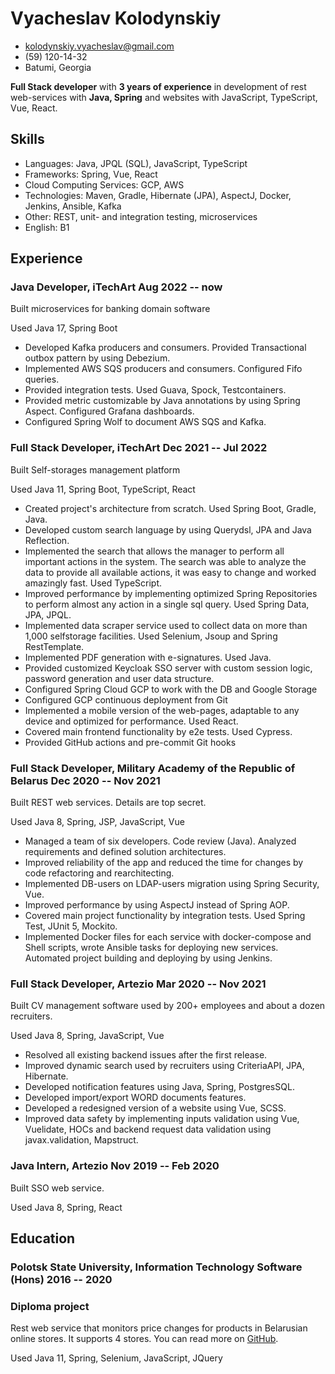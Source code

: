 # Vyacheslav Kolodynskiy


- <kolodynskiy.vyacheslav@gmail.com>
- (59) 120-14-32
- Batumi, Georgia


**Full Stack developer** with **3 years of experience** in development of rest web-services with **Java, Spring** and websites with JavaScript, TypeScript, Vue, React.


## Skills
- Languages: Java, JPQL (SQL), JavaScript, TypeScript
- Frameworks: Spring, Vue, React
- Cloud Computing Services: GCP, AWS
- Technologies: Maven, Gradle, Hibernate (JPA), AspectJ, Docker, Jenkins, Ansible, Kafka
- Other: REST, unit- and integration testing, microservices
- English: B1

## Experience


### <span>Java Developer, iTechArt</span> <span>Aug 2022 -- now</span>

Built microservices for banking domain software

Used <span class="colored">Java 17, Spring Boot</span>

- Developed <span class="tech">Kafka</span> producers and consumers. Provided Transactional outbox pattern by using <span class="tech">Debezium</span>.
- Implemented <span class="tech">AWS SQS</span> producers and consumers. Configured Fifo queries.
- Provided integration tests. Used <span class="tech">Guava, Spock, Testcontainers</span>.
- Provided metric customizable by Java annotations by using <span class="tech">Spring Aspect</span>. Configured <span class="tech">Grafana</span> dashboards.
- Configured <span class="tech">Spring Wolf</span> to document <span class="tech">AWS SQS</span> and <span class="tech">Kafka</span>.

### <span>Full Stack Developer, iTechArt</span> <span>Dec 2021 -- Jul 2022</span>

Built Self-storages management platform

Used <span class="colored">Java 11, Spring Boot, TypeScript, React</span>

- Created project's architecture from scratch. Used <span class="tech">Spring Boot, Gradle, Java</span>.
- Developed custom search language by using <span class="tech">Querydsl, JPA and Java Reflection<span/>.
- Implemented the search that allows the manager to perform all important actions
in the system. The search was able to analyze the data to provide all available
actions, it was easy to change and worked amazingly fast. Used <span class="tech">TypeScript<span/>.
- Improved performance by implementing optimized Spring Repositories to perform
almost any action in a single sql query. Used <span class="tech">Spring Data, JPA, JPQL<span/>.
- Implemented data scraper service used to collect data on more than 1,000 selfstorage facilities. Used <span class="tech">Selenium, Jsoup and Spring RestTemplate<span/>.
- Implemented PDF generation with e-signatures. Used <span class="tech">Java</span>.
- Provided customized <span class="tech">Keycloak SSO server</span> with custom session
logic, password generation and user data structure.
- Configured <span class="tech">Spring Cloud GCP</span> to work with the DB and Google Storage
- Configured <span class="tech">GCP</span> continuous deployment from Git
- Implemented a mobile version of the web-pages, adaptable to any device and
optimized for performance. Used <span class="tech">React</span>.
- Covered main frontend functionality by e2e tests. Used <span class="tech">Cypress</span>.
- Provided <span class="tech">GitHub actions</span> and pre-commit <span class="tech">Git hooks</span>

### <span>Full Stack Developer, Military Academy of the Republic of Belarus</span> <span>Dec 2020 -- Nov 2021</span>

Built REST web services. Details are top secret.

Used <span class="colored">Java 8, Spring, JSP, JavaScript, Vue</span>

- Managed a team of six developers. Code review (<span class="tech">Java</span>). Analyzed requirements and defined solution architectures.
- Improved reliability of the app and reduced the time for changes by code refactoring and rearchitecting.
- Implemented DB-users on <span class="tech">LDAP</span>-users migration using <span class="tech">Spring Security, Vue</span>.
- Improved performance by using <span class="tech">AspectJ</span> instead of <span class="tech">Spring AOP</span>.
- Covered main project functionality by integration tests. Used <span class="tech">Spring Test, JUnit 5, Mockito</span>.
- Implemented <span class="tech">Docker</span> files for each service with docker-compose and <span class="tech">Shell scripts</span>, wrote <span class="tech">Ansible</span> tasks for deploying new services. Automated project building and deploying by using <span class="tech">Jenkins</span>.

### <span>Full Stack Developer, Artezio</span> <span>Mar 2020 -- Nov 2021</span>

Built CV management software used by 200+ employees and about a dozen recruiters.

Used <span class="colored">Java 8, Spring, JavaScript, Vue</span>

- Resolved all existing backend issues after the first release.
- Improved dynamic search used by recruiters using <span class="tech">CriteriaAPI, JPA, Hibernate</span>.
- Developed notification features using <span class="tech">Java, Spring, PostgresSQL</span>.
- Developed <span class="tech">import/export WORD documents</span> features.
- Developed a redesigned version of a website using <span class="tech">Vue, SCSS</span>.
- Improved data safety by implementing inputs validation using <span class="tech">Vue, Vuelidate, HOCs</span> and backend request data validation using <span class="tech">javax.validation, Mapstruct</span>.

### <span>Java Intern, Artezio</span> <span>Nov 2019 -- Feb 2020</span>

Built SSO web service.

Used <span class="colored">Java 8, Spring, React</span>

## Education

### <span>Polotsk State University, Information Technology Software (Hons)</span> <span>2016 -- 2020</span>

### <span>Diploma project</span>

Rest web service that monitors price changes for products in Belarusian online stores. It supports 4 stores. You can read more on [GitHub](https://github.com/tiger8BIT/price-checker-by).

Used <span class="colored">Java 11, Spring, Selenium, JavaScript, JQuery</span>
